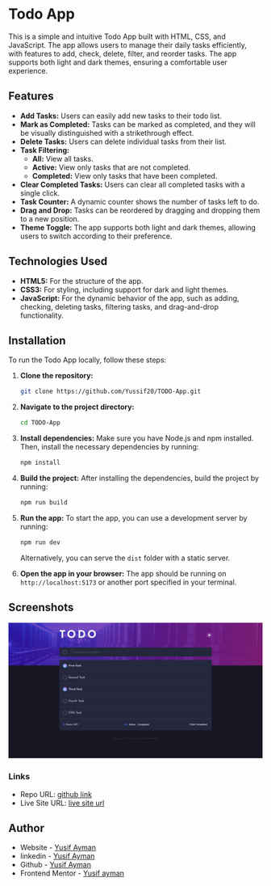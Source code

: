 # Todo App

This is a simple and intuitive Todo App built with HTML, CSS, and JavaScript. The app allows users to manage their daily tasks efficiently, with features to add, check, delete, filter, and reorder tasks. The app supports both light and dark themes, ensuring a comfortable user experience.

## Features

- **Add Tasks:** Users can easily add new tasks to their todo list.
- **Mark as Completed:** Tasks can be marked as completed, and they will be visually distinguished with a strikethrough effect.
- **Delete Tasks:** Users can delete individual tasks from their list.
- **Task Filtering:**
  - **All:** View all tasks.
  - **Active:** View only tasks that are not completed.
  - **Completed:** View only tasks that have been completed.
- **Clear Completed Tasks:** Users can clear all completed tasks with a single click.
- **Task Counter:** A dynamic counter shows the number of tasks left to do.
- **Drag and Drop:** Tasks can be reordered by dragging and dropping them to a new position.
- **Theme Toggle:** The app supports both light and dark themes, allowing users to switch according to their preference.

## Technologies Used

- **HTML5:** For the structure of the app.
- **CSS3:** For styling, including support for dark and light themes.
- **JavaScript:** For the dynamic behavior of the app, such as adding, checking, deleting tasks, filtering tasks, and drag-and-drop functionality.

## Installation

To run the Todo App locally, follow these steps:

1. **Clone the repository:**

   ```bash
   git clone https://github.com/Yussif20/TODO-App.git
   ```

2. **Navigate to the project directory:**
   ```bash
   cd TODO-App
   ```
3. **Install dependencies:**
   Make sure you have Node.js and npm installed. Then, install the necessary dependencies by running:
   ```bash
   npm install
   ```
4. **Build the project:**
   After installing the dependencies, build the project by running:
   ```bash
   npm run build
   ```
5. **Run the app:**
   To start the app, you can use a development server by running:

   ```bash
   npm run dev
   ```

   Alternatively, you can serve the `dist` folder with a static server.

6. **Open the app in your browser:**
   The app should be running on `http://localhost:5173` or another port specified in your terminal.

## Screenshots

![Todo App](assets/screenshot.png)

### Links

- Repo URL: [github link](https://github.com/Yussif20/TODO-App)
- Live Site URL: [live site url](https://todo-jss.netlify.app/)

## Author

- Website - [Yusif Ayman](https://yussif20.github.io/main-portfolio/)
- linkedin - [Yusif Ayman](https://www.linkedin.com/in/yussif-ayman/)
- Github - [Yusif Ayman](https://github.com/Yussif20)
- Frontend Mentor - [Yusif ayman](https://www.frontendmentor.io/profile/Yussif20)
